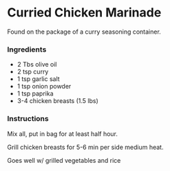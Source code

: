 # Curried Chicken Marinade

Found on the package of a curry seasoning container.

### Ingredients

- 2 Tbs olive oil
- 2 tsp curry
- 1 tsp garlic salt
- 1 tsp onion powder
- 1 tsp paprika
- 3-4 chicken breasts (1.5 lbs)

### Instructions

Mix all, put in bag for at least half hour.

Grill chicken breasts for 5-6 min per side medium heat.

Goes well w/ grilled vegetables and rice
